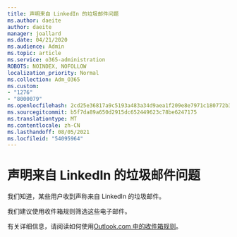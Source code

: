 ```yaml
---
title: 声明来自 LinkedIn 的垃圾邮件问题
ms.author: daeite
author: daeite
manager: joallard
ms.date: 04/21/2020
ms.audience: Admin
ms.topic: article
ms.service: o365-administration
ROBOTS: NOINDEX, NOFOLLOW
localization_priority: Normal
ms.collection: Adm_O365
ms.custom:
- "1276"
- "8000079"
ms.openlocfilehash: 2cd25e36817a9c5193a483a34d9aea1f209e8e7971c180772b32a9552ee67222
ms.sourcegitcommit: b5f7da89a650d2915dc652449623c78be6247175
ms.translationtype: MT
ms.contentlocale: zh-CN
ms.lasthandoff: 08/05/2021
ms.locfileid: "54095964"
---
```

# <a name="issues-with-junk-email-claiming-to-be-from-linkedin"></a>声明来自 LinkedIn 的垃圾邮件问题

我们知道，某些用户收到声称来自 LinkedIn 的垃圾邮件。

我们建议使用收件箱规则筛选这些电子邮件。

有关详细信息，请阅读如何使用[Outlook.com 中的收件箱规则](https://support.office.com/article/4b094371-a5d7-49bd-8b1b-4e4896a7cc5d?wt.mc_id=Office_Outlook_com_Alchemy)。